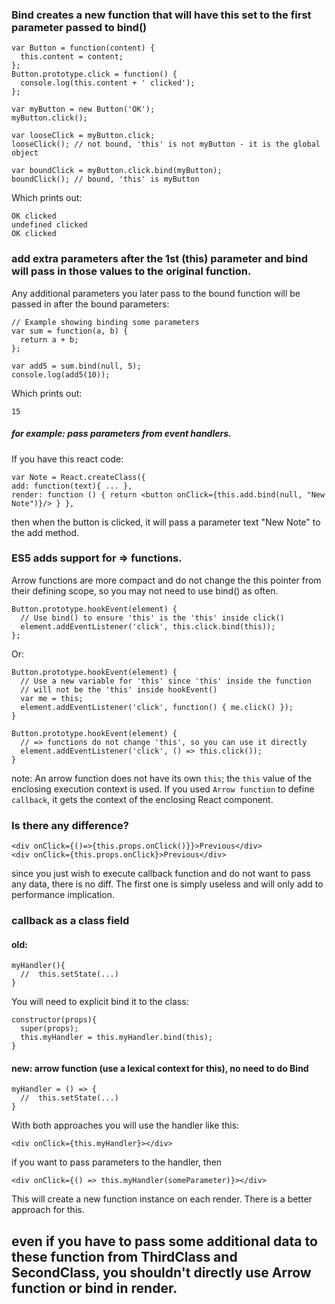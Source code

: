 ### Bind creates a new function that will have this set to the first parameter passed to bind()

```
var Button = function(content) { 
  this.content = content;
};
Button.prototype.click = function() {
  console.log(this.content + ' clicked');
};

var myButton = new Button('OK');
myButton.click();

var looseClick = myButton.click;
looseClick(); // not bound, 'this' is not myButton - it is the global object

var boundClick = myButton.click.bind(myButton);
boundClick(); // bound, 'this' is myButton
```
Which prints out:

```
OK clicked
undefined clicked
OK clicked
```

### add extra parameters after the 1st (this) parameter and bind will pass in those values to the original function. 
Any additional parameters you later pass to the bound function will be passed in after the bound parameters:
```
// Example showing binding some parameters
var sum = function(a, b) {
  return a + b;
};

var add5 = sum.bind(null, 5);
console.log(add5(10));
```

Which prints out:
```
15
```

##### for example: pass parameters from event handlers. 
If you have this react code: 
```
var Note = React.createClass({ 
add: function(text){ ... }, 
render: function () { return <button onClick={this.add.bind(null, "New Note")}/> } }, 
```
then when the button is clicked, it will pass a parameter text "New Note" to the add method.

### ES5 adds support for => functions.  
Arrow functions are more compact and do not change the this pointer from their defining scope, so you may not need to use bind() as often.

```
Button.prototype.hookEvent(element) {
  // Use bind() to ensure 'this' is the 'this' inside click()
  element.addEventListener('click', this.click.bind(this));
};
```

Or:
```
Button.prototype.hookEvent(element) {
  // Use a new variable for 'this' since 'this' inside the function
  // will not be the 'this' inside hookEvent()
  var me = this;
  element.addEventListener('click', function() { me.click() });
}
```

```
Button.prototype.hookEvent(element) {
  // => functions do not change 'this', so you can use it directly
  element.addEventListener('click', () => this.click());
}
```

note: 
An arrow function does not have its own `this`; the `this` value of the enclosing execution context is used. 
If you used `Arrow function` to define `callback`, it gets the context of the enclosing React component.


### Is there any difference?
```
<div onClick={()=>{this.props.onClick()}}>Previous</div>
<div onClick={this.props.onClick}>Previous</div>
```
since you just wish to execute callback function and do not want to pass any data,  there is no diff. The first one is simply useless and will only add to performance implication.


### callback as a class field

#### old:
```
myHandler(){
  //  this.setState(...)
}
```
You will need to explicit bind it to the class:

```
constructor(props){
  super(props);
  this.myHandler = this.myHandler.bind(this);
}
```

#### new: arrow function (use a lexical context for this), no need to do Bind

```
myHandler = () => {
  //  this.setState(...)
}
```

With both approaches you will use the handler like this: 

```
<div onClick={this.myHandler}></div> 
```

if you want to pass parameters to the handler, then

```
<div onClick={() => this.myHandler(someParameter)}></div>
```

This will create a new function instance on each render. There is a better approach for this.


## even if you have to pass some additional data to these function from ThirdClass and SecondClass, you shouldn't directly use Arrow function or bind in render.
